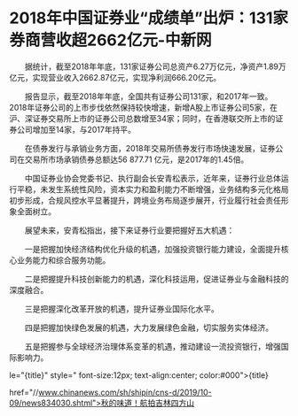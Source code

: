 # 2018年中国证券业“成绩单”出炉：131家券商营收超2662亿元-中新网

　　据统计，截至2018年年底，131家证券公司总资产6.27万亿元，净资产1.89万亿元，实现营业收入2662.87亿元，实现净利润666.20亿元。

　　报告显示，截至2018年年底，全国共有证券公司131家，和2017年一致。2018年证券公司的上市步伐依然保持较快增速，新增A股上市证券公司5家，在沪、深证券交易所上市的证券公司总数增至34家；同时，在香港联交所上市的证券公司增加至14家，与2017年持平。

　　在债券发行与承销业务方面，2018年交易所债券发行市场快速发展，证券公司在交易所市场承销债券总额达56 877.71 亿元，是2017年的1.45倍。

　　中国证券业协会党委书记、执行副会长安青松表示，近年来，证券行业总体运行平稳，未发生系统性风险，资本实力和盈利能力不断增强，业务结构多元化格局初步形成，合规风控水平显著提升，跨境业务布局逐步展开，行业履行社会责任形象全面树立。

　　展望未来，安青松指出，接下来证券行业要把握好五大机遇：

　　一是把握加快经济结构优化升级的机遇，加强投资银行能力建设，全面提升核心业务能力和综合服务功能。

　　二是把握提升科技创新能力的机遇，深化科技运用，促进证券业与金融科技的深度融合。

　　三是把握深化改革开放的机遇，提升证券业国际化水平。

　　四是把握加快绿色发展的机遇，大力发展绿色金融，切实服务实体经济。

　　五是把握参与全球经济治理体系变革的机遇，推动建设一流投资银行，增强国际影响力。

le="{title}" style=" font-size:12px; text-align:center; color:#000">{title}

href="//www.chinanews.com/sh/shipin/cns-d/2019/10-09/news834030.shtml">秋的味道！航拍吉林四方山
